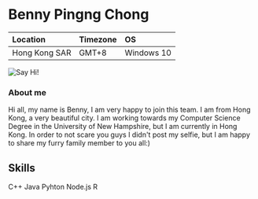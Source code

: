 # Benny Pingng Chong 

Location | Timezone | OS
:--- | :--- | :---
Hong Kong SAR | GMT+8 | Windows 10|


![Say Hi!](https://i.imgur.com/BkQ3aY9.jpg)

### About me
Hi all, my name is Benny, I am very happy to join this team.
I am from Hong Kong, a very beautiful city. I am working towards my Computer Science Degree in the University of New Hampshire, but I am currently in Hong Kong.
In order to not scare you guys I didn't post my selfie, but I am happy to share my furry family member to you all:)

## Skills
C++
Java
Pyhton 
Node.js
R
